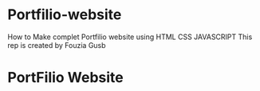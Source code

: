 # Portfilio-website
How to Make complet Portfilio website using HTML CSS JAVASCRIPT
This rep is created by Fouzia Gusb
<h1>PortFilio Website </h1>
